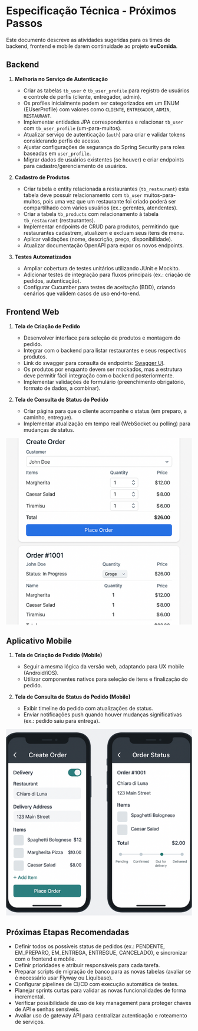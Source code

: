 # Especificação Técnica - Próximos Passos

Este documento descreve as atividades sugeridas para os times de backend, frontend e mobile darem continuidade ao projeto **euComida**.

## Backend

1. **Melhoria no Serviço de Autenticação**
    - Criar as tabelas `tb_user` e `tb_user_profile` para registro de usuários e controle de perfis (cliente, entregador, admin).
    - Os profiles inicialmente podem ser categorizados em um ENUM (EUserProfile) com valores como `CLIENTE`, `ENTREGADOR`, `ADMIN`, `RESTAURANT`.
    - Implementar entidades JPA correspondentes e relacionar `tb_user` com `tb_user_profile` (um-para-muitos).
    - Atualizar serviço de autenticação (`auth`) para criar e validar tokens considerando perfis de acesso.
    - Ajustar configurações de segurança do Spring Security para roles baseadas em `user_profile`.
    - Migrar dados de usuários existentes (se houver) e criar endpoints para cadastro/gerenciamento de usuários.

2. **Cadastro de Produtos**
    - Criar tabela e entity relacionada a restaurantes (`tb_restaurant`) esta tabela deve possuir relacionamento com `tb_user` muitos-para-muitos, pois uma vez que um restaurante foi criado poderá ser compartilhado com vários usuários (ex.: gerentes, atendentes).
    - Criar a tabela `tb_products` com relacionamento à tabela `tb_restaurant` (restaurantes).
    - Implementar endpoints de CRUD para produtos, permitindo que restaurantes cadastrem, atualizem e excluam seus itens de menu.
    - Aplicar validações (nome, descrição, preço, disponibilidade).
    - Atualizar documentação OpenAPI para expor os novos endpoints.

3. **Testes Automatizados**
    - Ampliar cobertura de testes unitários utilizando JUnit e Mockito.
    - Adicionar testes de integração para fluxos principais (ex.: criação de pedidos, autenticação).
    - Configurar Cucumber para testes de aceitação (BDD), criando cenários que validem casos de uso end-to-end.

## Frontend Web

1. **Tela de Criação de Pedido**
    - Desenvolver interface para seleção de produtos e montagem do pedido.
    - Integrar com o backend para listar restaurantes e seus respectivos produtos.
    - Link do swagger para consulta de endpoints: [Swagger UI](http://localhost:8080/swagger-ui/index.html).
    - Os produtos por enquanto devem ser mockados, mas a estrutura deve permitir fácil integração com o backend posteriormente.
    - Implementar validações de formulário (preenchimento obrigatório, formato de dados, a combinar).

2. **Tela de Consulta de Status do Pedido**
    - Criar página para que o cliente acompanhe o status (em preparo, a caminho, entregue).
    - Implementar atualização em tempo real (WebSocket ou polling) para mudanças de status.

![Mockup de exemplo](/assets/docs/images/orders_web.png)

## Aplicativo Mobile

1. **Tela de Criação de Pedido (Mobile)**
    - Seguir a mesma lógica da versão web, adaptando para UX mobile (Android/iOS).
    - Utilizar componentes nativos para seleção de itens e finalização do pedido.

2. **Tela de Consulta de Status do Pedido (Mobile)**
    - Exibir timeline do pedido com atualizações de status.
    - Enviar notificações push quando houver mudanças significativas (ex.: pedido saiu para entrega).

![Mockup de exemplo](/assets/docs/images/orders_mobile.png)
## Próximas Etapas Recomendadas

- Definir todos os possíveis status de pedidos (ex.: PENDENTE, EM_PREPARO, EM_ENTREGA, ENTREGUE, CANCELADO), e sincronizar com o frontend e mobile.
- Definir prioridades e atribuir responsáveis para cada tarefa.
- Preparar scripts de migração de banco para as novas tabelas (avaliar se é necessário usar Flyway ou Liquibase).
- Configurar pipelines de CI/CD com execução automática de testes.
- Planejar sprints curtas para validar as novas funcionalidades de forma incremental.
- Verificar possibilidade de uso de key management para proteger chaves de API e senhas sensíveis.
- Avaliar uso de gateway API para centralizar autenticação e roteamento de serviços.